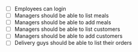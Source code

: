 - [ ] Employees can login
- [ ] Managers should be able to list meals
- [ ] Managers should be able to add meals
- [ ] Managers should be able to list customers
- [ ] Managers should be able to add customers
- [ ] Delivery guys should be able to list their orders
